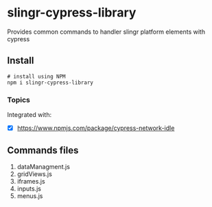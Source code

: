 # slingr-cypress-library

Provides common commands to handler slingr platform elements with cypress

## Install

```
# install using NPM
npm i slingr-cypress-library
```

### Topics

Integrated with:
- [x] https://www.npmjs.com/package/cypress-network-idle 

## Commands files
1. dataManagment.js
2. gridViews.js
3. iframes.js
4. inputs.js
5. menus.js
